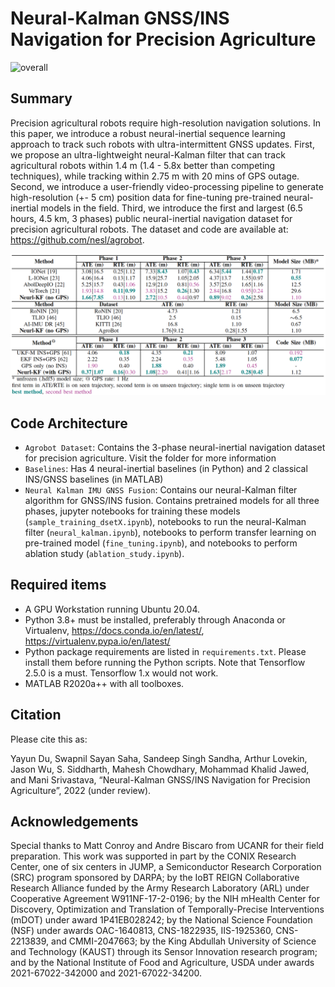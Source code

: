 # Neural-Kalman GNSS/INS Navigation for Precision Agriculture

![overall](overall.png)

## Summary
Precision agricultural robots require high-resolution navigation solutions. In this paper, we introduce a robust neural-inertial sequence learning approach to track such robots with ultra-intermittent GNSS updates. First, we propose an ultra-lightweight neural-Kalman filter that can track agricultural robots within 1.4 m (1.4 - 5.8x better than competing techniques), while tracking within 2.75 m with 20 mins of GPS outage. Second, we introduce a user-friendly video-processing pipeline to generate high-resolution (+- 5 cm) position data for fine-tuning pre-trained neural-inertial models in the field. Third, we introduce the first and largest (6.5 hours, 4.5 km, 3 phases) public neural-inertial navigation dataset for precision agricultural robots. The dataset and code are available at: https://github.com/nesl/agrobot.

![performance summary](perf_sum.png)

## Code Architecture


- ```Agrobot Dataset```: Contains the 3-phase neural-inertial navigation dataset for precision agriculture. Visit the folder for more information
- ```Baselines```: Has 4 neural-inertial baselines (in Python) and 2 classical INS/GNSS baselines (in MATLAB)
- ```Neural Kalman IMU GNSS Fusion```: Contains our neural-Kalman filter algorithm for GNSS/INS fusion. Contains pretrained models for all three phases, jupyter notebooks for training these models (```sample_training_dsetX.ipynb```), notebooks to run the neural-Kalman filter (```neural_kalman.ipynb```), notebooks to perform transfer learning on pre-trained model (```fine_tuning.ipynb```), and notebooks to perform ablation study (```ablation_study.ipynb```).


## Required items 
- A GPU Workstation running Ubuntu 20.04.
- Python 3.8+ must be installed, preferably through Anaconda or Virtualenv, https://docs.conda.io/en/latest/, https://virtualenv.pypa.io/en/latest/
- Python package requirements are listed in ```requirements.txt```. Please install them before running the Python scripts. Note that Tensorflow 2.5.0 is a must. Tensorflow 1.x would not work.
- MATLAB R2020a++ with all toolboxes.


## Citation
Please cite this as:

Yayun Du, Swapnil Sayan Saha, Sandeep Singh Sandha, Arthur Lovekin, Jason Wu, S. Siddharth, Mahesh Chowdhary, Mohammad Khalid Jawed, and Mani Srivastava, “Neural-Kalman GNSS/INS Navigation for Precision Agriculture”, 2022 (under review).

## Acknowledgements
Special thanks to Matt Conroy and Andre Biscaro from UCANR for their field preparation. This work was supported in part by the CONIX Research Center, one of six centers in JUMP, a Semiconductor Research Corporation (SRC) program sponsored by DARPA; by the IoBT REIGN Collaborative Research Alliance funded by the Army Research Laboratory (ARL) under Cooperative Agreement W911NF-17-2-0196; by the NIH mHealth Center for Discovery, Optimization and Translation of Temporally-Precise Interventions (mDOT) under award 1P41EB028242; by the National Science Foundation (NSF) under awards OAC-1640813, CNS-1822935, IIS-1925360, CNS-2213839, and CMMI-2047663; by the King Abdullah University of Science and Technology (KAUST) through its Sensor Innovation research program; and by the National Institute of Food and Agriculture, USDA under awards 2021-67022-342000 and 2021-67022-34200.


